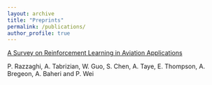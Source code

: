 ```yaml
---
layout: archive
title: "Preprints"
permalink: /publications/
author_profile: true
---
```


[A Survey on Reinforcement Learning in Aviation Applications](https://arxiv.org/abs/2211.02147)

P. Razzaghi, A. Tabrizian, W. Guo, S. Chen, A. Taye, E. Thompson, A. Bregeon, A. Baheri and P. Wei

<!-- {% if author.googlescholar %}
  You can also find my articles on <u><a href="{{author.googlescholar}}">my Google Scholar profile</a>.</u>
{% endif %}

{% include base_path %}

{% for post in site.publications reversed %}
  {% include archive-single.html %}
{% endfor %} -->
